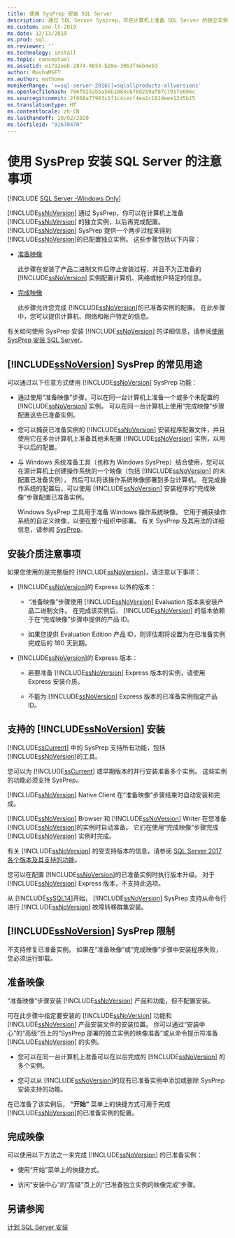 ```yaml
---
title: 使用 SysPrep 安装 SQL Server
description: 通过 SQL Server Sysprep，可在计算机上准备 SQL Server 的独立实例，以后再完成配置。
ms.custom: seo-lt-2019
ms.date: 12/13/2019
ms.prod: sql
ms.reviewer: ''
ms.technology: install
ms.topic: conceptual
ms.assetid: e1792eeb-2874-4653-b20e-3063f4eb4e5d
author: MashaMSFT
ms.author: mathoma
monikerRange: '>=sql-server-2016||=sqlallproducts-allversions'
ms.openlocfilehash: 706f0252b5a56b1084c678d259af97c7917e696c
ms.sourcegitcommit: 2f868a77903c1f1c4cecf4ea1c181deee12d5b15
ms.translationtype: HT
ms.contentlocale: zh-CN
ms.lasthandoff: 10/02/2020
ms.locfileid: "91670470"
---
```

# <a name="considerations-for-installing-sql-server-using-sysprep"></a>使用 SysPrep 安装 SQL Server 的注意事项

[!INCLUDE [SQL Server -Windows Only](../../includes/applies-to-version/sql-windows-only.md)]

[!INCLUDE[ssNoVersion](../../includes/ssnoversion-md.md)] 通过 SysPrep，你可以在计算机上准备 [!INCLUDE[ssNoVersion](../../includes/ssnoversion-md.md)] 的独立实例，以后再完成配置。 [!INCLUDE[ssNoVersion](../../includes/ssnoversion-md.md)] SysPrep 提供一个两步过程来得到 [!INCLUDE[ssNoVersion](../../includes/ssnoversion-md.md)]的已配置独立实例。 这些步骤包括以下内容：  
  
- [准备映像](#BKMK_PrepareImage)  
  
    此步骤在安装了产品二进制文件后停止安装过程，并且不为正准备的 [!INCLUDE[ssNoVersion](../../includes/ssnoversion-md.md)] 实例配置计算机、网络或帐户特定的信息。  
  
- [完成映像](#BKMK_CompleteImage)  
  
    此步骤允许您完成 [!INCLUDE[ssNoVersion](../../includes/ssnoversion-md.md)]的已准备实例的配置。 在此步骤中，您可以提供计算机、网络和帐户特定的信息。  
  
有关如何使用 SysPrep 安装 [!INCLUDE[ssNoVersion](../../includes/ssnoversion-md.md)] 的详细信息，请参阅[使用 SysPrep 安装 SQL Server](../../database-engine/install-windows/install-sql-server-using-sysprep.md)。  
  
## <a name="common-uses-for-ssnoversion-sysprep"></a>[!INCLUDE[ssNoVersion](../../includes/ssnoversion-md.md)] SysPrep 的常见用途  
可以通过以下任意方式使用 [!INCLUDE[ssNoVersion](../../includes/ssnoversion-md.md)] SysPrep 功能：  
  
- 通过使用“准备映像”步骤，可以在同一台计算机上准备一个或多个未配置的 [!INCLUDE[ssNoVersion](../../includes/ssnoversion-md.md)] 实例。 可以在同一台计算机上使用“完成映像”步骤配置这些已准备实例。  
  
- 您可以捕获已准备实例的 [!INCLUDE[ssNoVersion](../../includes/ssnoversion-md.md)] 安装程序配置文件，并且使用它在多台计算机上准备其他未配置 [!INCLUDE[ssNoVersion](../../includes/ssnoversion-md.md)] 实例，以用于以后的配置。  
  
- 与 Windows 系统准备工具（也称为 Windows SysPrep）结合使用，您可以在源计算机上创建操作系统的一个映像（包括 [!INCLUDE[ssNoVersion](../../includes/ssnoversion-md.md)] 的未配置已准备实例）， 然后可以将该操作系统映像部署到多台计算机。 在完成操作系统的配置后，可以使用 [!INCLUDE[ssNoVersion](../../includes/ssnoversion-md.md)] 安装程序的“完成映像”步骤配置已准备实例。  
  
    Windows SysPrep 工具用于准备 Windows 操作系统映像。 它用于捕获操作系统的自定义映像，以便在整个组织中部署。 有关 SysPrep 及其用法的详细信息，请参阅 [SysPrep](/windows-hardware/manufacture/desktop/sysprep--system-preparation--overview)。  
  
## <a name="installation-media-considerations"></a>安装介质注意事项  
 如果您使用的是完整版的 [!INCLUDE[ssNoVersion](../../includes/ssnoversion-md.md)]，请注意以下事项：  
  
- [!INCLUDE[ssNoVersion](../../includes/ssnoversion-md.md)]的 Express 以外的版本：  
  
    - “准备映像”步骤使用 [!INCLUDE[ssNoVersion](../../includes/ssnoversion-md.md)] Evaluation 版本来安装产品二进制文件。 在完成该实例后， [!INCLUDE[ssNoVersion](../../includes/ssnoversion-md.md)] 的版本依赖于在“完成映像”步骤中提供的产品 ID。  
  
    - 如果您提供 Evaluation Edition 产品 ID，则评估期将设置为在已准备实例完成后的 180 天到期。  
  
- [!INCLUDE[ssNoVersion](../../includes/ssnoversion-md.md)]的 Express 版本：  
  
    - 若要准备 [!INCLUDE[ssNoVersion](../../includes/ssnoversion-md.md)] Express 版本的实例，请使用 Express 安装介质。  
  
    - 不能为 [!INCLUDE[ssNoVersion](../../includes/ssnoversion-md.md)] Express 版本的已准备实例指定产品 ID。  
  
## <a name="supported-ssnoversion-installations"></a>支持的 [!INCLUDE[ssNoVersion](../../includes/ssnoversion-md.md)] 安装  
[!INCLUDE[ssCurrent](../../includes/sscurrent-md.md)] 中的 SysPrep 支持所有功能，包括 [!INCLUDE[ssNoVersion](../../includes/ssnoversion-md.md)]的工具。  
  
您可以为 [!INCLUDE[ssCurrent](../../includes/sscurrent-md.md)] 或早期版本的并行安装准备多个实例。 这些实例的功能必须支持 SysPrep。  
  
[!INCLUDE[ssNoVersion](../../includes/ssnoversion-md.md)] Native Client 在“准备映像”步骤结束时自动安装和完成。  
  
[!INCLUDE[ssNoVersion](../../includes/ssnoversion-md.md)] Browser 和 [!INCLUDE[ssNoVersion](../../includes/ssnoversion-md.md)] Writer 在您准备 [!INCLUDE[ssNoVersion](../../includes/ssnoversion-md.md)]的实例时自动准备。 它们在使用“完成映像”步骤完成 [!INCLUDE[ssNoVersion](../../includes/ssnoversion-md.md)] 实例时完成。  
  
有关 [!INCLUDE[ssNoVersion](../../includes/ssnoversion-md.md)] 的受支持版本的信息，请参阅 [SQL Server 2017 各个版本及其支持的功能](../../sql-server/editions-and-components-of-sql-server-2017.md)。  
  
您可以在配置 [!INCLUDE[ssNoVersion](../../includes/ssnoversion-md.md)]的已准备实例时执行版本升级。 对于 [!INCLUDE[ssNoVersion](../../includes/ssnoversion-md.md)] Express 版本，不支持此选项。  
  
从 [!INCLUDE[ssSQL14](../../includes/sssql14-md.md)]开始， [!INCLUDE[ssNoVersion](../../includes/ssnoversion-md.md)] SysPrep 支持从命令行进行 [!INCLUDE[ssNoVersion](../../includes/ssnoversion-md.md)] 故障转移群集安装。  
  
## <a name="ssnoversion-sysprep-limitations"></a>[!INCLUDE[ssNoVersion](../../includes/ssnoversion-md.md)] SysPrep 限制  
不支持修复已准备实例。 如果在“准备映像”或“完成映像”步骤中安装程序失败，您必须运行卸载。  
  
##  <a name="prepare-image"></a><a name="BKMK_PrepareImage"></a> 准备映像  
“准备映像”步骤安装 [!INCLUDE[ssNoVersion](../../includes/ssnoversion-md.md)] 产品和功能，但不配置安装。  
  
可在此步骤中指定要安装的 [!INCLUDE[ssNoVersion](../../includes/ssnoversion-md.md)] 功能和 [!INCLUDE[ssNoVersion](../../includes/ssnoversion-md.md)] 产品安装文件的安装位置。 你可以通过“安装中心”的“高级”页上的“SysPrep 部署的独立实例的映像准备”或从命令提示符准备 [!INCLUDE[ssNoVersion](../../includes/ssnoversion-md.md)] 的实例。  
  
- 您可以在同一台计算机上准备可以在以后完成的 [!INCLUDE[ssNoVersion](../../includes/ssnoversion-md.md)] 的多个实例。  
  
- 您可以从 [!INCLUDE[ssNoVersion](../../includes/ssnoversion-md.md)]的现有已准备实例中添加或删除 SysPrep 安装支持的功能。  
  
 在已准备了该实例后， **“开始”** 菜单上的快捷方式可用于完成 [!INCLUDE[ssNoVersion](../../includes/ssnoversion-md.md)]的已准备实例的配置。  
  
##  <a name="complete-image"></a><a name="BKMK_CompleteImage"></a> 完成映像  
可以使用以下方法之一来完成 [!INCLUDE[ssNoVersion](../../includes/ssnoversion-md.md)] 的已准备实例：  
  
- 使用“开始”菜单上的快捷方式。  
  
- 访问“安装中心”的“高级”页上的“已准备独立实例的映像完成”步骤。  
  
## <a name="see-also"></a>另请参阅  
[计划 SQL Server 安装](../../sql-server/install/planning-a-sql-server-installation.md)